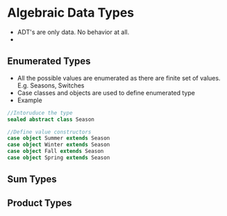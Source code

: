 # Algebraic Data Types
- ADT's are only data. No behavior at all.
- 

## Enumerated Types

- All the possible values are enumerated as there are finite set of values. E.g. Seasons, Switches
- Case classes and objects are used to define enumerated type
- Example

```scala
//Intoruduce the type
sealed abstract class Season

//Define value constructors
case object Summer extends Season
case object Winter extends Season
case object Fall extends Season
case object Spring extends Season
```

## Sum Types

## Product Types


